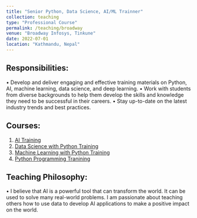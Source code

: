 ```yaml
---
title: "Senior Python, Data Science, AI/ML Trainner"
collection: teaching
type: "Professional Course"
permalink: /teaching/broadway
venue: "Broadway Infosys, Tinkune"
date: 2022-07-01
location: "Kathmandu, Nepal"
---
```


## Responsibilities:
• Develop and deliver engaging and effective training materials on Python, AI, machine learning, data science, and deep learning.
• Work with students from diverse backgrounds to help them develop the skills and knowledge they need to be successful in their careers.
• Stay up-to-date on the latest industry trends and best practices.

## Courses:
1. [AI Training](https://broadwayinfosys.com/artificial-intelligence-ai-training)
2. [Data Science with Python Training](https://broadwayinfosys.com/python/data-science-with-python-training-in-nepal)
3. [Machine Learning with Python Training](https://broadwayinfosys.com/machine-learning-with-python-training)
4. [Python Programming Tranining](https://broadwayinfosys.com/python/python-programming)

## Teaching Philosophy:

• I believe that AI is a powerful tool that can transform the world. It can be used to solve many real-world problems. I am passionate about teaching others how to use data to develop AI applications to make a positive impact on the world.